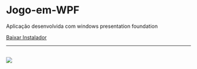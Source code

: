 # Jogo-em-WPF
Aplicação desenvolvida com windows presentation foundation

<a href="https://github.com//LucasSilva321/Jogo-em-WPF/raw/master/Instalador.zip" download>Baixar Instalador</a>
<hr><br>
<img src="https://raw.githubusercontent.com/lucasftt/Jogo-em-WPF/master/Jogo%20Wpf/Jogo%20Wpf/Imagens/jogowpf.png"></img>
